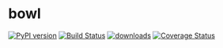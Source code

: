 bowl
===
[![PyPI version](https://badge.fury.io/py/bowl.svg)](http://badge.fury.io/py/bowl) [![Build Status](https://travis-ci.org/cglewis/bowl.png?branch=master)](https://travis-ci.org/cglewis/bowl) [![downloads](https://pypip.in/d/bowl/badge.png)](https://pypi.python.org/pypi/bowl) [![Coverage Status](https://coveralls.io/repos/cglewis/bowl/badge.png?branch=master)](https://coveralls.io/r/cglewis/bowl?branch=master)

